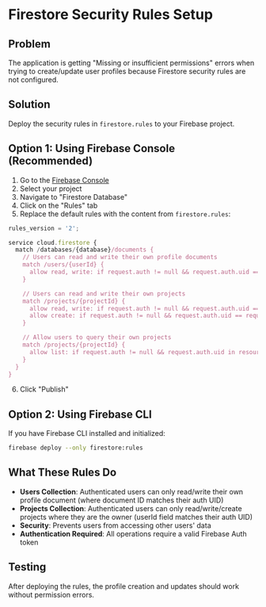 # Firestore Security Rules Setup

## Problem
The application is getting "Missing or insufficient permissions" errors when trying to create/update user profiles because Firestore security rules are not configured.

## Solution
Deploy the security rules in `firestore.rules` to your Firebase project.

## Option 1: Using Firebase Console (Recommended)

1. Go to the [Firebase Console](https://console.firebase.google.com)
2. Select your project
3. Navigate to "Firestore Database"
4. Click on the "Rules" tab
5. Replace the default rules with the content from `firestore.rules`:

```javascript
rules_version = '2';

service cloud.firestore {
  match /databases/{database}/documents {
    // Users can read and write their own profile documents
    match /users/{userId} {
      allow read, write: if request.auth != null && request.auth.uid == userId;
    }

    // Users can read and write their own projects
    match /projects/{projectId} {
      allow read, write: if request.auth != null && request.auth.uid == resource.data.userId;
      allow create: if request.auth != null && request.auth.uid == request.resource.data.userId;
    }

    // Allow users to query their own projects
    match /projects/{projectId} {
      allow list: if request.auth != null && request.auth.uid in resource.data.userId;
    }
  }
}
```

6. Click "Publish"

## Option 2: Using Firebase CLI

If you have Firebase CLI installed and initialized:

```bash
firebase deploy --only firestore:rules
```

## What These Rules Do

- **Users Collection**: Authenticated users can only read/write their own profile document (where document ID matches their auth UID)
- **Projects Collection**: Authenticated users can only read/write/create projects where they are the owner (userId field matches their auth UID)
- **Security**: Prevents users from accessing other users' data
- **Authentication Required**: All operations require a valid Firebase Auth token

## Testing

After deploying the rules, the profile creation and updates should work without permission errors.